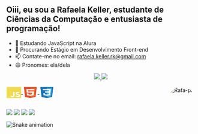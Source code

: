 ## Oiii, eu sou a Rafaela Keller, estudante de Ciências da Computação e entusiasta de programação!

- 🔭 Estudando JavaScript na Alura
- 👯 Procurando Estágio em Desenvolvimento Front-end
- 📫 Contate-me no email: rafaela.keller.rk@gmail.com
- 😄 Pronomes: ela/dela

<div align="center">
  <a href="https://github.com/rafakeller">
  <img height="170em" src="https://github-readme-stats.vercel.app/api?username=rafakeller&show_icons=true&theme=dracula&include_all_commits=true&count_private=true"/>   <img height="170em" src="https://github-readme-stats.vercel.app/api/top-langs/?username=rafakeller&layout=compact&langs_count=7&theme=dracula"/>
</div>

<div style="display: inline_block"><br>
  <img align="center" alt="Rafa-Js" height="30" width="40" src="https://raw.githubusercontent.com/devicons/devicon/master/icons/javascript/javascript-plain.svg">
  <img align="center" alt="Rafa-HTML" height="30" width="40" src="https://raw.githubusercontent.com/devicons/devicon/master/icons/html5/html5-original.svg">
  <img align="center" alt="Rafa-CSS" height="30" width="40" src="https://raw.githubusercontent.com/devicons/devicon/master/icons/css3/css3-original.svg">
  <img align="right" alt="Rafa-pic" height="150" style="border-radius:50px;" src="https://cdn.discordapp.com/attachments/720025130579001354/1020831521956962486/download20220906195520.png">
</div>


 ##
 
 <div> 
  <a href="https://www.instagram.com/rafaela_keller/?hl=pt-br" target="_blank"><img src="https://img.shields.io/badge/-Instagram-%23E4405F?style=for-the-badge&logo=instagram&logoColor=white" target="_blank"></a>
 <a href="https://discord.com/channels/@me/1010898652992114698" target="_blank"><img src="https://img.shields.io/badge/Discord-7289DA?style=for-the-badge&logo=discord&logoColor=white" target="_blank"></a> 
  <a href = "mailto:contatorafaela.keller.rk@gmail.com"><img src="https://img.shields.io/badge/-Gmail-%23333?style=for-the-badge&logo=gmail&logoColor=white" target="_blank"></a>
  <a href="https://www.linkedin.com/in/rafaela-keller-ara%C3%BAjo-dos-santos-997565155" target="_blank"><img src="https://img.shields.io/badge/-LinkedIn-%230077B5?style=for-the-badge&logo=linkedin&logoColor=white" target="_blank"></a> 
 
 ![Snake animation](https://github.com/rafakeller/rafakeller/blob/output/github-contribution-grid-snake.svg)
 
</div>


 
 
 
 
